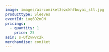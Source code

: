 ```yaml
---
image: images/aircomiket3ezckhfbuyai_stl.jpg
producttype: Sleeves
eventId: iuq6O2mCN
pricings:
  - quantity: 1
    price: 25
asin: s-Uf2vwvc2k
merchandise: comiket
---
```

